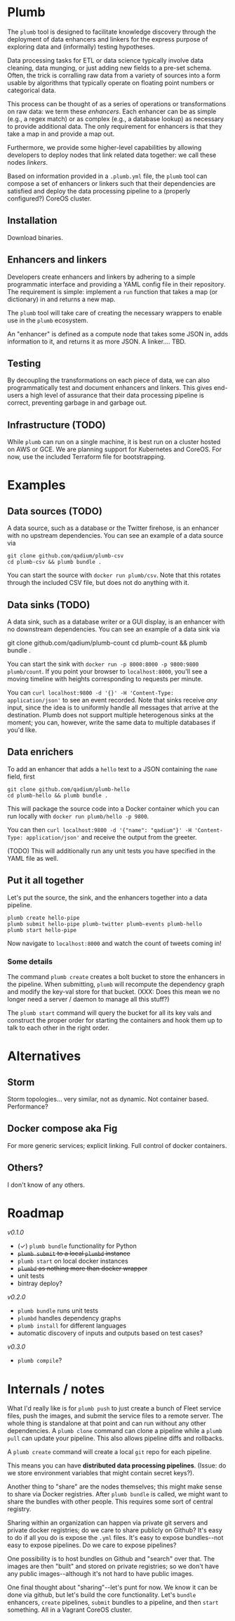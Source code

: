 # Plumb
The `plumb` tool is designed to facilitate knowledge discovery through the deployment of data enhancers and linkers for the express purpose of exploring data and (informally) testing hypotheses.

Data processing tasks for ETL or data science typically involve data cleaning, data munging, or just adding new fields to a pre-set schema. Often, the trick is corralling raw data from a variety of sources into a form usable by algorithms that typically operate on floating point numbers or categorical data.

This process can be thought of as a series of operations or transformations on raw data: we term these *enhancers*. Each enhancer can be as simple (e.g., a regex match) or as complex (e.g., a database lookup) as necessary to provide additional data. The only requirement for enhancers is that they take a map in and provide a map out.

Furthermore, we provide some higher-level capabilities by allowing developers to deploy nodes that link related data together: we call these nodes *linkers*.

Based on information provided in a `.plumb.yml` file, the `plumb` tool can compose a set of enhancers or linkers such that their dependencies are satisfied and deploy the data processing pipeline to a (properly configured?) CoreOS cluster.

## Installation
Download binaries.

## Enhancers and linkers

Developers create enhancers and linkers by adhering to a simple programmatic interface and providing a YAML config file in their repository. The requirement is simple: implement a `run` function that takes a map (or dictionary) in and returns a new map.

The `plumb` tool will take care of creating the necessary wrappers to enable use in the `plumb` ecosystem.

An "enhancer" is defined as a compute node that takes some JSON in, adds information to it, and returns it as more JSON. A linker.... TBD.

## Testing
By decoupling the transformations on each piece of data, we can also programmatically test and document enhancers and linkers. This gives end-users a high level of assurance that their data processing pipeline is correct, preventing garbage in and garbage out.

## Infrastructure (TODO)
While `plumb` can run on a single machine, it is best run on a cluster hosted on AWS or GCE. We are planning support for Kubernetes and CoreOS. For now, use the included Terraform file for bootstrapping.

# Examples

## Data sources (TODO)
A data source, such as a database or the Twitter firehose, is an enhancer with no upstream dependencies. You can see an example of a data source via

    git clone github.com/qadium/plumb-csv
    cd plumb-csv && plumb bundle .

You can start the source with `docker run plumb/csv`. Note that this rotates through the included CSV file, but does not do anything with it.

## Data sinks (TODO)
A data sink, such as a database writer or a GUI display, is an enhancer with no downstream dependencies. You can see an example of a data sink via

  git clone github.com/qadium/plumb-count
  cd plumb-count && plumb bundle .

You can start the sink with `docker run -p 8000:8000 -p 9800:9800 plumb/count`. If you point your browser to `localhost:8000`, you'll see a moving timeline with heights corresponding to requests per minute.

You can `curl localhost:9800 -d '{}' -H 'Content-Type: application/json'` to see an event recorded. Note that sinks receive *any* input, since the idea is to uniformly handle all messages that arrive at the destination. Plumb does not support multiple heterogenous sinks at the moment; you can, however, write the same data to multiple databases if you'd like.

## Data enrichers
To add an enhancer that adds a `hello` text to a JSON containing the `name` field, first

    git clone github.com/qadium/plumb-hello
    cd plumb-hello && plumb bundle .

This will package the source code into a Docker container which you can run locally with `docker run plumb/hello -p 9800`.

You can then `curl localhost:9800 -d '{"name": "qadium"}' -H 'Content-Type: application/json'` and receive the output from the greeter.

(TODO) This will additionally run any unit tests you have specified in the YAML file as well.

## Put it all together
Let's put the source, the sink, and the enhancers together into a data pipeline.

    plumb create hello-pipe
    plumb submit hello-pipe plumb-twitter plumb-events plumb-hello
    plumb start hello-pipe

Now navigate to `localhost:8000` and watch the count of tweets coming in!

### Some details
The command `plumb create` creates a bolt bucket to store the enhancers in the pipeline. When submitting, `plumb` will recompute the dependency graph and modify the key-val store for that bucket. (XXX: Does this mean we no longer need a server / daemon to manage all this stuff?)

The `plumb start` command will query the bucket for all its key vals and construct the proper order for starting the containers and hook them up to talk to each other in the right order.

# Alternatives
## Storm
Storm topologies... very similar, not as dynamic. Not container based. Performance?

## Docker compose aka Fig
For more generic services; explicit linking. Full control of docker containers.

## Others?
I don't know of any others.

# Roadmap
*v0.1.0*

- (✓) `plumb bundle` functionality for Python
- ~~`plumb submit` to a local `plumbd` instance~~
- `plumb start` on local docker instances
- ~~`plumbd` as nothing more than docker wrapper~~
- unit tests
- bintray deploy?

*v0.2.0*

- `plumb bundle` runs unit tests
- `plumbd` handles dependency graphs
- `plumb install` for different languages
- automatic discovery of inputs and outputs based on test cases?

*v0.3.0*

- `plumb compile`?

# Internals / notes
What I'd really like is for `plumb push` to just create a bunch of Fleet service files, push the images, and submit the service files to a remote server. The whole thing is standalone at that point and can run without any other dependencies. A `plumb clone` command can clone a pipeline while a `plumb pull` can update your pipeline. This also allows pipeline diffs and rollbacks.

A `plumb create` command will create a local `git` repo for each pipeline.

This means you can have **distributed data processing pipelines**. (Issue: do we store environment variables that might contain secret keys?).

Another thing to "share" are the nodes themselves; this might make sense to share via Docker registries. After `plumb bundle` is called, we might want to share the bundles with other people. This requires some sort of central registry.

Sharing within an organization can happen via private git servers and private docker registries; do we care to share publicly on Github? It's easy to do if all you do is expose the `.yml` files. It's easy to expose bundles--not easy to expose pipelines. Do we care to expose pipelines?

One possibility is to host bundles on Github and "search" over that. The images are then "built" and stored on private registries; so we don't have any public images--although it's not hard to have public images.

One final thought about "sharing"--let's punt for now. We know it can be done via github, but let's build the core functionality. Let's `bundle` enhancers, `create` pipelines, `submit` bundles to a pipeline, and then `start` something. All in a Vagrant CoreOS cluster.
